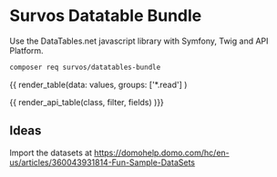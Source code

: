 # Survos Datatable Bundle

Use the DataTables.net javascript library with Symfony, Twig and API Platform.

```bash
composer req survos/datatables-bundle
```



{{ render_table(data: values, groups: ['*.read'] )

{{ render_api_table(class, filter, fields) )}}

## Ideas

Import the datasets at https://domohelp.domo.com/hc/en-us/articles/360043931814-Fun-Sample-DataSets
